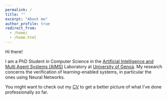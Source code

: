 ```yaml
---
permalink: /
title: ""
excerpt: "About me"
author_profile: true
redirect_from: 
  - /home/
  - /home.html
---
```


Hi there!

I am a PhD Student in Computer Science in the [Artificial Intelligence and Multi Agent Systems (AIMS)](http://www.aimslab.org/) Laboratory at [University of Genoa](https://unige.it/en/).
My research concerns the verification of learning-enabled systems, in particular the ones using Neural Networks.

You might want to check out my [CV](cv/main.pdf) to get a better picture of what I've done professionally so far.

